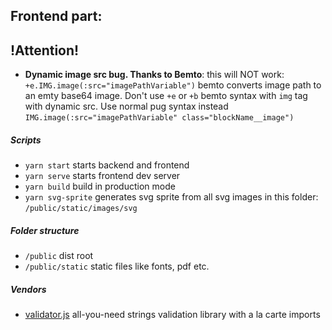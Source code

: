 ## Frontend part:
## !Attention!
* **Dynamic image src bug. Thanks to Bemto**: this will NOT work: ```+e.IMG.image(:src="imagePathVariable")``` bemto converts image path to an emty base64 image. Don't use ```+e``` or ```+b``` bemto syntax with ```img``` tag with dynamic src. Use normal pug syntax instead ```IMG.image(:src="imagePathVariable" class="blockName__image")```

##### Scripts
* ```yarn start``` starts backend and frontend
* ```yarn serve``` starts frontend dev server
* ```yarn build``` build in production mode
* ```yarn svg-sprite``` generates svg sprite from all svg images in this folder: ```/public/static/images/svg```

##### Folder structure
* ```/public``` dist root
* ```/public/static``` static files like fonts, pdf etc.

##### Vendors
* [validator.js](https://github.com/chriso/validator.js) all-you-need strings validation library with a la carte imports